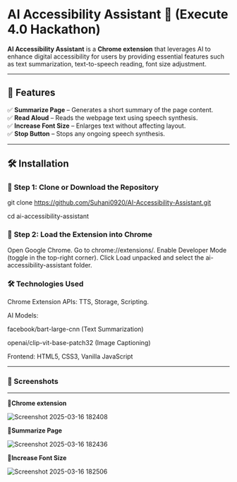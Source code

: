 # AI Accessibility Assistant 🚀 (Execute 4.0 Hackathon)

**AI Accessibility Assistant** is a **Chrome extension**  that leverages AI to enhance digital accessibility for users by providing essential features such as text summarization, text-to-speech reading, font size adjustment.

---

## 📖 Features
✅ **Summarize Page** – Generates a short summary of the page content.  
✅ **Read Aloud** – Reads the webpage text using speech synthesis.  
✅ **Increase Font Size** – Enlarges text without affecting layout.    
✅ **Stop Button** – Stops any ongoing speech synthesis.  

---

## 🛠 Installation

### 🔹 **Step 1: Clone or Download the Repository**

git clone https://github.com/Suhani0920/AI-Accessibility-Assistant.git

cd ai-accessibility-assistant

### 🔹 **Step 2: Load the Extension into Chrome**

Open Google Chrome.
Go to chrome://extensions/.
Enable Developer Mode (toggle in the top-right corner).
Click Load unpacked and select the ai-accessibility-assistant folder.

### 🛠 Technologies Used

Chrome Extension APIs: TTS, Storage, Scripting.

AI Models:

facebook/bart-large-cnn (Text Summarization)

openai/clip-vit-base-patch32 (Image Captioning)

Frontend: HTML5, CSS3, Vanilla JavaScript

---

### 🌟 Screenshots
---

 📜**Chrome extension** 
 

![Screenshot 2025-03-16 182408](https://github.com/user-attachments/assets/83789c26-b1e7-4142-948e-4ebabd2174f7)


 📜**Summarize Page** 
 

![Screenshot 2025-03-16 182436](https://github.com/user-attachments/assets/37e5793a-272e-4d64-a120-b55c4eb39b50)


 📜**Increase Font Size** 
 

![Screenshot 2025-03-16 182506](https://github.com/user-attachments/assets/92e82943-b668-4d61-9001-a9f1d09c5d36)







